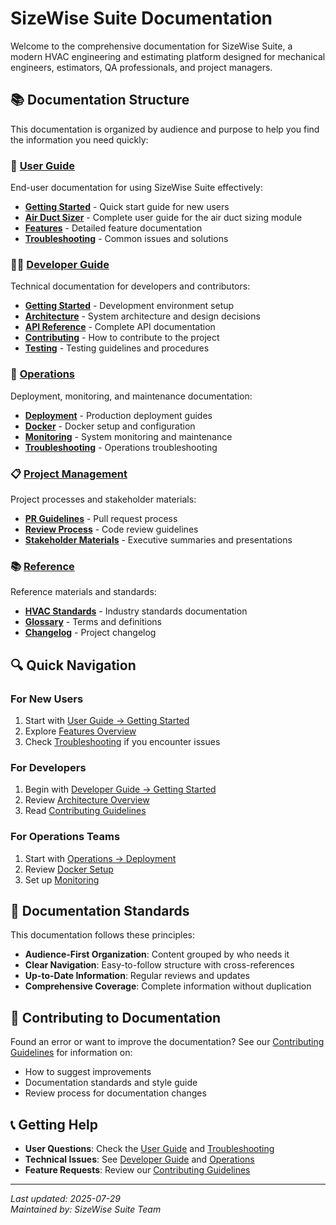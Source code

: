 # SizeWise Suite Documentation

Welcome to the comprehensive documentation for SizeWise Suite, a modern HVAC engineering and estimating platform designed for mechanical engineers, estimators, QA professionals, and project managers.

## 📚 Documentation Structure

This documentation is organized by audience and purpose to help you find the information you need quickly:

### 👥 [User Guide](user-guide/README.md)
End-user documentation for using SizeWise Suite effectively:
- **[Getting Started](user-guide/getting-started.md)** - Quick start guide for new users
- **[Air Duct Sizer](user-guide/air-duct-sizer/)** - Complete user guide for the air duct sizing module
- **[Features](user-guide/features/)** - Detailed feature documentation
- **[Troubleshooting](user-guide/troubleshooting.md)** - Common issues and solutions

### 👨‍💻 [Developer Guide](developer-guide/README.md)
Technical documentation for developers and contributors:
- **[Getting Started](developer-guide/getting-started.md)** - Development environment setup
- **[Architecture](developer-guide/architecture/)** - System architecture and design decisions
- **[API Reference](developer-guide/api-reference/)** - Complete API documentation
- **[Contributing](developer-guide/contributing.md)** - How to contribute to the project
- **[Testing](developer-guide/testing.md)** - Testing guidelines and procedures

### 🚀 [Operations](operations/README.md)
Deployment, monitoring, and maintenance documentation:
- **[Deployment](operations/deployment/)** - Production deployment guides
- **[Docker](operations/docker/)** - Docker setup and configuration
- **[Monitoring](operations/monitoring.md)** - System monitoring and maintenance
- **[Troubleshooting](operations/troubleshooting.md)** - Operations troubleshooting

### 📋 [Project Management](project-management/README.md)
Project processes and stakeholder materials:
- **[PR Guidelines](project-management/pr-guidelines.md)** - Pull request process
- **[Review Process](project-management/review-process.md)** - Code review guidelines
- **[Stakeholder Materials](project-management/stakeholder/)** - Executive summaries and presentations

### 📚 [Reference](reference/README.md)
Reference materials and standards:
- **[HVAC Standards](reference/standards/)** - Industry standards documentation
- **[Glossary](reference/glossary.md)** - Terms and definitions
- **[Changelog](reference/changelog.md)** - Project changelog

## 🔍 Quick Navigation

### For New Users
1. Start with [User Guide → Getting Started](user-guide/getting-started.md)
2. Explore [Features Overview](user-guide/features/)
3. Check [Troubleshooting](user-guide/troubleshooting.md) if you encounter issues

### For Developers
1. Begin with [Developer Guide → Getting Started](developer-guide/getting-started.md)
2. Review [Architecture Overview](developer-guide/architecture/overview.md)
3. Read [Contributing Guidelines](developer-guide/contributing.md)

### For Operations Teams
1. Start with [Operations → Deployment](operations/deployment/)
2. Review [Docker Setup](operations/docker/)
3. Set up [Monitoring](operations/monitoring.md)

## 📖 Documentation Standards

This documentation follows these principles:
- **Audience-First Organization**: Content grouped by who needs it
- **Clear Navigation**: Easy-to-follow structure with cross-references
- **Up-to-Date Information**: Regular reviews and updates
- **Comprehensive Coverage**: Complete information without duplication

## 🤝 Contributing to Documentation

Found an error or want to improve the documentation? See our [Contributing Guidelines](developer-guide/contributing.md) for information on:
- How to suggest improvements
- Documentation standards and style guide
- Review process for documentation changes

## 📞 Getting Help

- **User Questions**: Check the [User Guide](user-guide/) and [Troubleshooting](user-guide/troubleshooting.md)
- **Technical Issues**: See [Developer Guide](developer-guide/) and [Operations](operations/)
- **Feature Requests**: Review our [Contributing Guidelines](developer-guide/contributing.md)

---

*Last updated: 2025-07-29*  
*Maintained by: SizeWise Suite Team*
